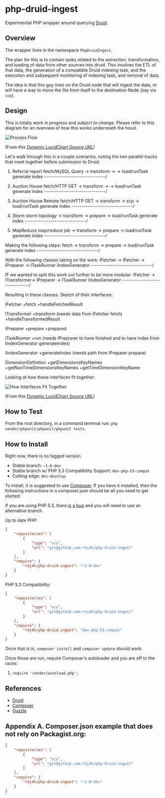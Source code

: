 php-druid-ingest
===============

Experimental PHP wrapper around querying [Druid](http://druid.io).

Overview
---------------

The wrapper lives in the namespace `PhpDruidIngest`.

The plan for this is to contain tasks related to the extraction, transformation, and loading of data from
other sources into druid. This involves the ETL of that data, the generation of a compatible Druid indexing task, and
the execution and subsequent monitoring of indexing task, and removal of data.

The idea is that this guy lives on the Druid node that will ingest the data, or will have a way to move the file
from itself to the destination Node (say via `scp`).


Design
---------------

This is totally _work in progress_ and _subject to change_. Please refer to this diagram for an overview of how this works underneath the hood.

![Process Flow](docs/process-flow.png)

(From this [Dynamic LucidChart Source URL](https://www.lucidchart.com/publicSegments/view/5418b6c7-f4c4-479c-9696-4e1a0a004a03/image.png))




Let's walk through this in a couple scenarios, noting the two parallel tracks that meet together before submission
to Druid.

1) Referral report
    fetch/MySQL Query   ->  transform   ->  <none>      ->  load/runTask
    generate index      -------------------------------/

2) Auction House
    fetch/HTTP GET      ->  transform   ->  <none>      ->  load/runTask
    generate index      -------------------------------/

3) Auction House Remote
    fetch/HTTP GET      ->  transform   ->  scp         ->  load/runTask
    generate index      -------------------------------/

4) Storm
    storm topology      ->  transform   ->  prepare     ->  load/runTask
    generate index      -------------------------------/

5) MapReduce
    map/reduce job      ->  transform   ->  prepare     ->  load/runTask
    generate index      -------------------------------/


Making the following steps:
    fetch               ->  transform   ->  prepare     ->  load/runTask
    generate index      -------------------------------/


With the following classes taking on the work:
    IFetcher            ->  IFetcher    ->  IPreparer   ->  ITaskRunner
    IIndexGenerator     -------------------------------/


IF we wanted to split this work out further to be more modular:
    IFetcher            ->  ITransformer->  IPreparer   ->  ITaskRunner
    IIndexGenerator     -------------------------------/


Resulting in these classes. Sketch of their interfaces:

IFetcher
    +fetch
    +handleFetchedResult

ITransformer
    +transform (needs data from IFetcher fetch)
    +handleTransformedResult

IPreparer
    +prepare
    +prepared

ITaskRunner
    +run (needs IPreprarer to have finished and to have index from IIndexGenerator generateIndex)

IIndexGenerator
    +generateIndex (needs path from IPreparer prepare)

DimensionDefinition
    +getDimensionsKeyNames
    +getNonTimeDimensionsKeyNames
    +getTimeDimensionKeyName


Looking at how these interfaces fit together:

![How Interfaces Fit Together](docs/how-interfaces-fit-together.png)

(From this [Dynamic LucidChart Source URL](https://www.lucidchart.com/publicSegments/view/5418b736-2484-45e5-af7c-79100a00d7bd/image.png))





How to Test
-------------

From the root directory, in a command terminal run: `php vendor/phpunit/phpunit/phpunit tests`.




How to Install
---------------

Right now, there is no tagged version.

- Stable branch: `~1.0-dev`
- Stable branch w/ PHP 5.3 Compatibility Support: `dev-php-53-compat`
- Cutting edge: `dev-develop`

To install, it is suggested to use [Composer](http://getcomposer.org). If you have it installed, then the following instructions
in a composer.json should be all you need to get started:

If you are using PHP 5.3, there [is](https://bugs.php.net/bug.php?id=66818) [a](http://php.net/archive/2014.php#id2014-08-14-1) [bug](https://bugs.php.net/bug.php?id=43200) and you will need to use an alternative branch.

Up to date PHP:

```json
{
    "repositories": [
        {
            "type": "vcs",
            "url": "git@github.com:r4j4h/php-druid-ingest"
        }
    ],
    "require": {
        "r4j4h/php-druid-ingest": "~1.0-dev"
    }
}
```

PHP 5.3 Compatibility:

```json
{
    "repositories": [
        {
            "type": "vcs",
            "url": "git@github.com:r4j4h/php-druid-ingest"
        }
    ],
    "require": {
        "r4j4h/php-druid-ingest": "dev-php-53-compat"
    }
}
```

Once that is in, `composer install` and `composer update` should work.

Once those are run, require Composer's autoloader and you are off to the races:

1. `require 'vendor/autoload.php';`



References
---------------

- [Druid](http://druid.io)
- [Composer](http://getcomposer.org)
- [Guzzle](http://guzzle.readthedocs.org)


Appendix A. Composer.json example that does not rely on Packagist.org:
---------------

```json
{
    "repositories": [
        {
            "type": "vcs",
            "url": "git@github.com:r4j4h/php-druid-ingest"
        }
    ],
    "require": {
        "r4j4h/php-druid-ingest": "~1.0-dev"
    }
}
```

